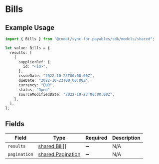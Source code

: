 # Bills

## Example Usage

```typescript
import { Bills } from "@codat/sync-for-payables/sdk/models/shared";

let value: Bills = {
  results: [
    {
      supplierRef: {
        id: "<id>",
      },
      issueDate: "2022-10-23T00:00:00Z",
      dueDate: "2022-10-23T00:00:00Z",
      currency: "EUR",
      status: "Open",
      sourceModifiedDate: "2022-10-23T00:00:00Z",
    },
  ],
};
```

## Fields

| Field                                                         | Type                                                          | Required                                                      | Description                                                   |
| ------------------------------------------------------------- | ------------------------------------------------------------- | ------------------------------------------------------------- | ------------------------------------------------------------- |
| `results`                                                     | [shared.Bill](../../../sdk/models/shared/bill.md)[]           | :heavy_minus_sign:                                            | N/A                                                           |
| `pagination`                                                  | [shared.Pagination](../../../sdk/models/shared/pagination.md) | :heavy_minus_sign:                                            | N/A                                                           |